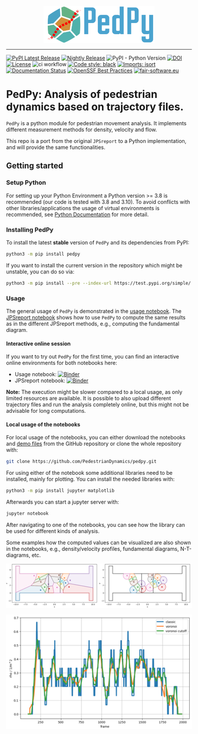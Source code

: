 
<div align="center">
    <img src="docs/source/_static/logo_text.svg" height="100px" alt="PedPy Logo">
</div>

-----------------
[![PyPI Latest Release](https://img.shields.io/pypi/v/pedpy.svg)](https://pypi.org/project/pedpy/)
[![Nightly Release](https://img.shields.io/badge/nightly-install-9cf)](https://test.pypi.org/project/PedPy/)
![PyPI - Python Version](https://img.shields.io/pypi/pyversions/pedpy)
[![DOI](https://zenodo.org/badge/DOI/10.5281/zenodo.7386931.svg)](https://doi.org/10.5281/zenodo.7386931)
[![License](https://img.shields.io/pypi/l/pedpy.svg)](https://github.com/PedestrianDynamics/pedpy/blob/main/LICENSE)
![ci workflow](https://github.com/PedestrianDynamics/pedestrian-trajectory-analyzer/actions/workflows/ci.yml/badge.svg)
[![Code style: black](https://img.shields.io/badge/code%20style-black-000000.svg)](https://github.com/psf/black)
[![Imports: isort](https://img.shields.io/badge/%20imports-isort-%231674b1?style=flat&labelColor=ef8336)](https://pycqa.github.io/isort/)
[![Documentation Status](https://readthedocs.org/projects/pedpy/badge/?version=latest)](http://pedpy.readthedocs.io/?badge=latest)
[![OpenSSF Best Practices](https://bestpractices.coreinfrastructure.org/projects/7046/badge)](https://bestpractices.coreinfrastructure.org/projects/7046)
[![fair-software.eu](https://img.shields.io/badge/fair--software.eu-%E2%97%8F%20%20%E2%97%8F%20%20%E2%97%8F%20%20%E2%97%8F%20%20%E2%97%8F-green)](https://fair-software.eu)

# PedPy: Analysis of pedestrian dynamics based on trajectory files.  

`PedPy` is a python module for pedestrian movement analysis. 
It implements different measurement methods for density, velocity and flow.

This repo is a port from the original `JPSreport` to a Python implementation, and will provide the same functionalities.

## Getting started

### Setup Python
For setting up your Python Environment a Python version >= 3.8 is recommended (our code is tested with 3.8 and 3.10).
To avoid conflicts with other libraries/applications the usage of virtual environments is recommended, see [Python Documentation](https://docs.python.org/3/library/venv.html) for more detail.

### Installing PedPy
To install the latest **stable** version of `PedPy` and its dependencies from PyPI:
```bash
python3 -m pip install pedpy
```

If you want to install the current version in the repository which might be unstable, you can do so via:
```bash
python3 -m pip install --pre --index-url https://test.pypi.org/simple/ --extra-index-url https://pypi.org/simple/ pedpy
```

### Usage

The general usage of `PedPy` is demonstrated in the [usage notebook](notebooks/usage.ipynb).
The [JPSreport notebook](notebooks/jpsreport.ipynb) shows how to use `PedPy` to compute the same results as in the different JPSreport methods, e.g., computing the fundamental diagram.

#### Interactive online session

If you want to try out `PedPy` for the first time, you can find an interactive online environments for both notebooks here:

- Usage notebook: [![Binder](https://mybinder.org/badge_logo.svg)](https://mybinder.org/v2/gh/PedestrianDynamics/PedPy/main?labpath=notebooks%2Fusage.ipynb)
- JPSreport notebook: [![Binder](https://mybinder.org/badge_logo.svg)](https://mybinder.org/v2/gh/PedestrianDynamics/PedPy/main?labpath=notebooks%2Fjpsreport.ipynb)

**Note:** 
The execution might be slower compared to a local usage, as only limited resources are available.
It is possible to also upload different trajectory files and run the analysis completely online, but this might not be advisable for long computations.

#### Local usage of the notebooks

For local usage of the notebooks, you can either download the notebooks and [demo files](demos/) from the GitHub repository or clone the whole repository with:
```bash 
git clone https://github.com/PedestrianDynamics/pedpy.git
```

For using either of the notebook some additional libraries need to be installed, mainly for plotting.
You can install the needed libraries with:

```bash
python3 -m pip install jupyter matplotlib
```

Afterwards you can start a jupyter server with:

```bash
jupyter notebook
```

After navigating to one of the notebooks, you can see how the library can be used for different kinds of analysis.

Some examples how the computed values can be visualized are also shown in the notebooks, e.g., density/velocity profiles, fundamental diagrams, N-T-diagrams, etc.

![voronoi](figs/voronoi_diagrams.png)

![density](figs/density_comparison.png)

